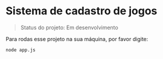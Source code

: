 <h1>Sistema de cadastro de jogos</h1>

>Status do projeto: Em desenvolvimento

Para rodas esse projeto na sua máquina, por favor digite:

```
node app.js
```
